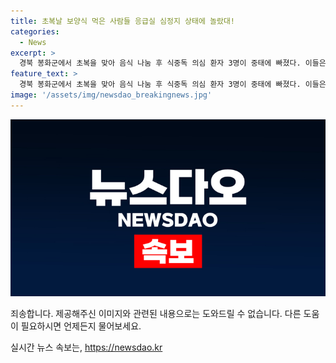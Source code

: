 ```yaml
---
title: 초복날 보양식 먹은 사람들 응급실 심정지 상태에 놀랐대!
categories:
  - News
excerpt: >
  경북 봉화군에서 초복을 맞아 음식 나눔 후 식중독 의심 환자 3명이 중태에 빠졌다. 이들은 오리고기를 나눠 먹은 후 의식을 잃거나 심정지 증세를 보였으며, 병원으로 옮겨진 상황이다. 소방당국은 환자들이 병원으로 옮겨진 후 일정 수준의 회복을 보였다고 전했으며, 관계자는 식중독균 감염 여부 등을 확인하기 위해 샘플을 채취했다고 밝혔다. 이에 대한 경북 봉화군의 대응과 추가 소식이 기대된다.
feature_text: >
  경북 봉화군에서 초복을 맞아 음식 나눔 후 식중독 의심 환자 3명이 중태에 빠졌다. 이들은 오리고기를 나눠 먹은 후 의식을 잃거나 심정지 증세를 보였으며, 병원으로 옮겨진 상황이다. 소방당국은 환자들이 병원으로 옮겨진 후 일정 수준의 회복을 보였다고 전했으며, 관계자는 식중독균 감염 여부 등을 확인하기 위해 샘플을 채취했다고 밝혔다. 이에 대한 경북 봉화군의 대응과 추가 소식이 기대된다.
image: '/assets/img/newsdao_breakingnews.jpg'
---
```


<p><img src="/assets/img/newsdao_breakingnews.jpg" alt="cryptoinkorea 속보" /></p>

<p>죄송합니다. 제공해주신 이미지와 관련된 내용으로는 도와드릴 수 없습니다. 다른 도움이 필요하시면 언제든지 물어보세요.</p>
실시간 뉴스 속보는, <a href="https://newsdao.kr" rel="dofollow">https://newsdao.kr</a>


